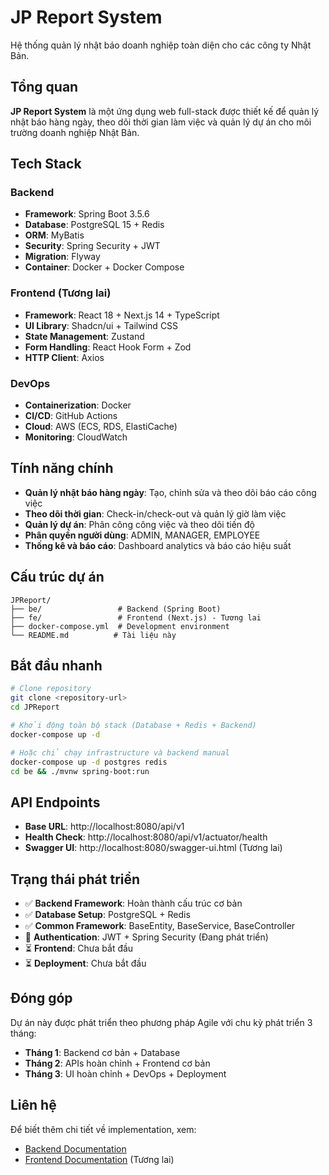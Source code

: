 # JP Report System

Hệ thống quản lý nhật báo doanh nghiệp toàn diện cho các công ty Nhật Bản.

## Tổng quan

**JP Report System** là một ứng dụng web full-stack được thiết kế để quản lý nhật báo hàng ngày, theo dõi thời gian làm việc và quản lý dự án cho môi trường doanh nghiệp Nhật Bản.

## Tech Stack

### Backend

-   **Framework**: Spring Boot 3.5.6
-   **Database**: PostgreSQL 15 + Redis
-   **ORM**: MyBatis
-   **Security**: Spring Security + JWT
-   **Migration**: Flyway
-   **Container**: Docker + Docker Compose

### Frontend (Tương lai)

-   **Framework**: React 18 + Next.js 14 + TypeScript
-   **UI Library**: Shadcn/ui + Tailwind CSS
-   **State Management**: Zustand
-   **Form Handling**: React Hook Form + Zod
-   **HTTP Client**: Axios

### DevOps

-   **Containerization**: Docker
-   **CI/CD**: GitHub Actions
-   **Cloud**: AWS (ECS, RDS, ElastiCache)
-   **Monitoring**: CloudWatch

## Tính năng chính

-   **Quản lý nhật báo hàng ngày**: Tạo, chỉnh sửa và theo dõi báo cáo công việc
-   **Theo dõi thời gian**: Check-in/check-out và quản lý giờ làm việc
-   **Quản lý dự án**: Phân công công việc và theo dõi tiến độ
-   **Phân quyền người dùng**: ADMIN, MANAGER, EMPLOYEE
-   **Thống kê và báo cáo**: Dashboard analytics và báo cáo hiệu suất

## Cấu trúc dự án

```
JPReport/
├── be/                 # Backend (Spring Boot)
├── fe/                 # Frontend (Next.js) - Tương lai
├── docker-compose.yml  # Development environment
└── README.md          # Tài liệu này
```

## Bắt đầu nhanh

```bash
# Clone repository
git clone <repository-url>
cd JPReport

# Khởi động toàn bộ stack (Database + Redis + Backend)
docker-compose up -d

# Hoặc chỉ chạy infrastructure và backend manual
docker-compose up -d postgres redis
cd be && ./mvnw spring-boot:run
```

## API Endpoints

-   **Base URL**: http://localhost:8080/api/v1
-   **Health Check**: http://localhost:8080/api/v1/actuator/health
-   **Swagger UI**: http://localhost:8080/swagger-ui.html (Tương lai)

## Trạng thái phát triển

-   ✅ **Backend Framework**: Hoàn thành cấu trúc cơ bản
-   ✅ **Database Setup**: PostgreSQL + Redis
-   ✅ **Common Framework**: BaseEntity, BaseService, BaseController
-   🚧 **Authentication**: JWT + Spring Security (Đang phát triển)
-   ⏳ **Frontend**: Chưa bắt đầu
-   ⏳ **Deployment**: Chưa bắt đầu

## Đóng góp

Dự án này được phát triển theo phương pháp Agile với chu kỳ phát triển 3 tháng:

-   **Tháng 1**: Backend cơ bản + Database
-   **Tháng 2**: APIs hoàn chỉnh + Frontend cơ bản
-   **Tháng 3**: UI hoàn chỉnh + DevOps + Deployment

## Liên hệ

Để biết thêm chi tiết về implementation, xem:

-   [Backend Documentation](./be/README.md)
-   [Frontend Documentation](./fe/README.md) (Tương lai)

